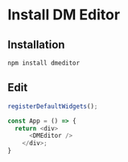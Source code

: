 Install DM Editor
=========

## Installation
```shell
npm install dmeditor
```


## Edit
```typescript
registerDefaultWidgets();

const App = () => {
  return <div>
      <DMEditor />
    </div>;
}
```
